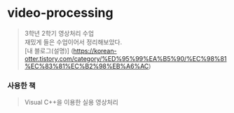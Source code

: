 # video-processing
> 3학년 2학기 영상처리 수업       
> 재밌게 들은 수업이어서 정리해보았다.   
> [내 블로그(설명)] (https://korean-otter.tistory.com/category/%ED%95%99%EA%B5%90/%EC%98%81%EC%83%81%EC%B2%98%EB%A6%AC)

   
### 사용한 책
> Visual C++을 이용한 실용 영상처리   
   
   
 
